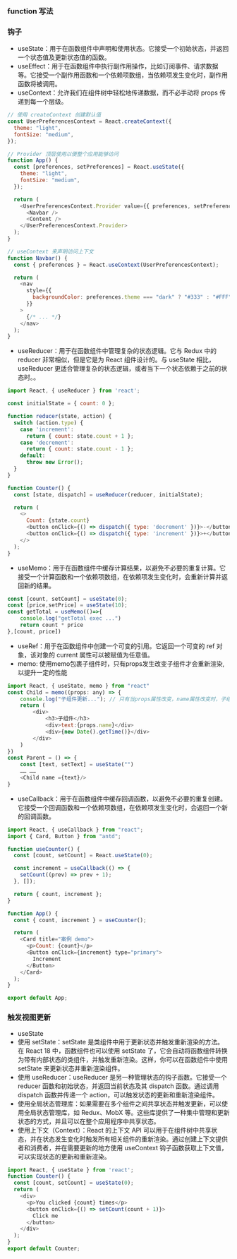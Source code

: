  ### function 写法

 ### 钩子
- useState：用于在函数组件中声明和使用状态。它接受一个初始状态，并返回一个状态值及更新状态值的函数。
- useEffect：用于在函数组件中执行副作用操作，比如订阅事件、请求数据等。它接受一个副作用函数和一个依赖项数组，当依赖项发生变化时，副作用函数将被调用。
- useContext：允许我们在组件树中轻松地传递数据，而不必手动将 props 传递到每一个层级。
```js
// 使用 createContext 创建默认值
const UserPreferencesContext = React.createContext({
  theme: "light",
  fontSize: "medium",
});

// Provider 顶层使用以便整个应用能够访问
function App() {
  const [preferences, setPreferences] = React.useState({
    theme: "light",
    fontSize: "medium",
  });

  return (
    <UserPreferencesContext.Provider value={{ preferences, setPreferences }}>
      <Navbar />
      <Content />
    </UserPreferencesContext.Provider>
  );
}

// useContext 来声明访问上下文
function Navbar() {
  const { preferences } = React.useContext(UserPreferencesContext);

  return (
    <nav
      style={{
        backgroundColor: preferences.theme === "dark" ? "#333" : "#FFF",
      }}
    >
      {/* ... */}
    </nav>
  );
}
```
- useReducer：用于在函数组件中管理复杂的状态逻辑。它与 Redux 中的 reducer 非常相似，但是它是为 React 组件设计的。与 useState 相比，useReducer 更适合管理复杂的状态逻辑，或者当下一个状态依赖于之前的状态时。。
```js
import React, { useReducer } from 'react';

const initialState = { count: 0 };

function reducer(state, action) {
  switch (action.type) {
    case 'increment':
      return { count: state.count + 1 };
    case 'decrement':
      return { count: state.count - 1 };
    default:
      throw new Error();
  }
}

function Counter() {
  const [state, dispatch] = useReducer(reducer, initialState);

  return (
    <>
      Count: {state.count}
      <button onClick={() => dispatch({ type: 'decrement' })}>-</button>
      <button onClick={() => dispatch({ type: 'increment' })}>+</button>
    </>
  );
}
```
- useMemo：用于在函数组件中缓存计算结果，以避免不必要的重复计算。它接受一个计算函数和一个依赖项数组，在依赖项发生变化时，会重新计算并返回新的结果。
```js
const [count, setCount] = useState(0);
const [price,setPrice] = useState(10);
const getTotal = useMemo(()=>{
    console.log("getTotal exec ...") 
    return count * price
},[count, price])
```
- useRef：用于在函数组件中创建一个可变的引用。它返回一个可变的 ref 对象，该对象的 current 属性可以被赋值为任意值。
- memo: 使用memo包裹子组件时，只有props发生改变子组件才会重新渲染,以提升一定的性能
```js
import React, { useState, memo } from "react"
const Child = memo((props: any) => {
    console.log("子组件更新..."); // 只有当props属性改变，name属性改变时，子组件才会重新渲染
    return (
        <div>
            <h3>子组件</h3>
            <div>text:{props.name}</div>
            <div>{new Date().getTime()}</div>
        </div>
    )
})
const Parent = () => {
    const [text, setText] = useState("")
    …… ……
    <Child name ={text}/>
}
```
- useCallback：用于在函数组件中缓存回调函数，以避免不必要的重复创建。它接受一个回调函数和一个依赖项数组，在依赖项发生变化时，会返回一个新的回调函数。
```js
import React, { useCallback } from "react";
import { Card, Button } from "antd";

function useCounter() {
  const [count, setCount] = React.useState(0);

  const increment = useCallback(() => {
    setCount((prev) => prev + 1);
  }, []);

  return { count, increment };
}

function App() {
  const { count, increment } = useCounter();

  return (
    <Card title="案例 demo">
      <p>Count: {count}</p>
      <Button onClick={increment} type="primary">
        Increment
      </Button>
    </Card>
  );
}

export default App;
```
### 触发视图更新
- useState
- 使用 setState：setState 是类组件中用于更新状态并触发重新渲染的方法。在 React 18 中，函数组件也可以使用 setState 了，它会自动将函数组件转换为带有内部状态的类组件，并触发重新渲染。这样，你可以在函数组件中使用 setState 来更新状态并重新渲染组件。
- 使用 useReducer：useReducer 是另一种管理状态的钩子函数。它接受一个 reducer 函数和初始状态，并返回当前状态及其 dispatch 函数。通过调用 dispatch 函数并传递一个 action，可以触发状态的更新和重新渲染组件。
- 使用全局状态管理库：如果需要在多个组件之间共享状态并触发更新，可以使用全局状态管理库，如 Redux、MobX 等。这些库提供了一种集中管理和更新状态的方式，并且可以在整个应用程序中共享状态。
- 使用上下文（Context）：React 的上下文 API 可以用于在组件树中共享状态，并在状态发生变化时触发所有相关组件的重新渲染。通过创建上下文提供者和消费者，并在需要更新的地方使用 useContext 钩子函数获取上下文值，可以实现状态的更新和重新渲染。

```js
import React, { useState } from 'react';
function Counter() {
  const [count, setCount] = useState(0);
  return (
    <div>
      <p>You clicked {count} times</p>
      <button onClick={() => setCount(count + 1)}>
        Click me
      </button>
    </div>
  );
}
export default Counter;
 ```